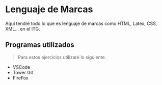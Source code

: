 # Lenguaje de Marcas

Aquí tendré todo lo que es lenguaje de marcas como HTML, Latex, CSS, XML... en el ITG.

## Programas utilizados

> Para estos ejercicios utilizaré lo siguiente.

* VSCode
* Tower Git
* FireFox